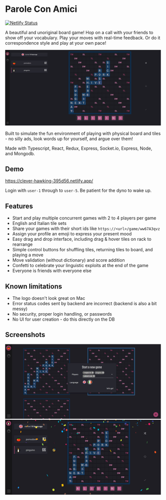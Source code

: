 # Parole Con Amici

[![Netlify Status](https://api.netlify.com/api/v1/badges/4f549f3f-15d8-422d-8ded-5012834b135a/deploy-status)](https://app.netlify.com/sites/clever-hawking-395d56/deploys)

A beautiful and unoriginal board game! Hop on a call with your friends to show off your vocabulary. Play your moves with real-time feedback. Or do it correspondence style and play at your own pace!

![](/markdown-assets/game.png)

Built to simulate the fun environment of playing with physical board and tiles - no silly ads, look words up for yourself, and argue over them!

Made with Typescript, React, Redux, Express, Socket.io, Express, Node, and Mongodb.

## Demo

https://clever-hawking-395d56.netlify.app/

Login with `user-1` through to `user-5`. Be patient for the dyno to wake up.

## Features

- Start and play multiple concurrent games with 2 to 4 players per game
- English and Italian tile sets
- Share your games with their short ids like `https://<url>/game/ww67A3qvz`
- Assign your profile an emoji to express your present mood
- Easy drag and drop interface, including drag & hover tiles on rack to rearrange
- Simple control buttons for shuffling tiles, returning tiles to board, and playing a move
- Move validation (without dictionary) and score addition
- Confetti to celebrate your linguistic exploits at the end of the game
- Everyone is friends with everyone else

## Known limitations

- The logo doesn't look great on Mac
- Error status codes sent by backend are incorrect (backend is also a bit messy)
- No security, proper login handling, or passwords
- No UI for user creation - do this directly on the DB

## Screenshots

![](/markdown-assets/new-game.jpg)
![](/markdown-assets/confetti.jpg)
